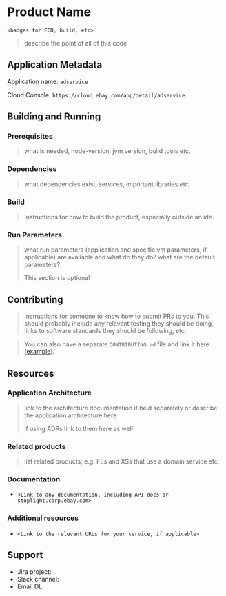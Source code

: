 # Product Name
`<badges for ECD, build, etc>`

> describe the point of all of this code

## Application Metadata

Application name: `adservice`

Cloud Console: `https://cloud.ebay.com/app/detail/adservice`

## Building and Running

### Prerequisites
> what is needed, node-version, jvm version, build tools etc.

### Dependencies
> what dependencies exist, services, important libraries etc.

### Build
> Instructions for how to build the product, especially outside an ide

### Run Parameters
> what run parameters (application and specific vm parameters, if applicable) are available and what do they do? what are the default parameters?
>
> This section is optional

## Contributing
> Instructions for someone to know how to submit PRs to you. This should probably include any relevant testing they should be doing, links to software standards they should be following, etc.

> You can also have a separate `CONTRIBUTING.md` file and link it here ([example](https://github.com/eBay/ebayui-core#contributing)).

## Resources

### Application Architecture

> link to the architecture documentation if held separately or describe the application architecture here
>
> if using ADRs link to them here as well

### Related products

> list related products, e.g. FEs and XSs that use a domain service etc.

### Documentation
- `<Link to any documentation, including API docs or stoplight.corp.ebay.com>`

### Additional resources
- `<Link to the relevant URLs for your service, if applicable>`

## Support
- Jira project:
- Slack channel:
- Email DL: